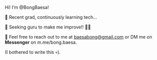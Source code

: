 Hi! I’m @BongBaesa!

📌 Recent grad, continuously learning tech...

📌 Seeking guru to make me improve!! 🧑‍💻

📧 Feel free to reach out to me at baesabong@gmail.com or DM me on **Messenger** on m.me/bong.baesa. 

(I bothered to write this 💀). 
<!---
BongBaesa/BongBaesa is a ✨ special ✨ repository because its `README.md` (this file) appears on your GitHub profile.
You can click the Preview link to take a look at your changes.
--->
